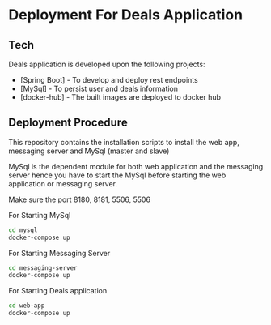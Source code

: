 # Deployment For Deals Application

## Tech

Deals application is developed upon the following projects:
- [Spring Boot] - To develop and deploy rest endpoints
- [MySql] - To persist user and deals information
- [docker-hub] - The built images are deployed to docker hub

## Deployment Procedure

This repository contains the installation scripts to install the web app, messaging server and MySql (master and slave)

MySql is the dependent module for both web application and the messaging server hence you have to start the MySql before starting the web application or messaging server.

Make sure the port 8180, 8181, 5506, 5506

For Starting MySql
```sh
cd mysql
docker-compose up
```


For Starting Messaging Server
```sh
cd messaging-server
docker-compose up
```

For Starting Deals application
```sh
cd web-app
docker-compose up
```